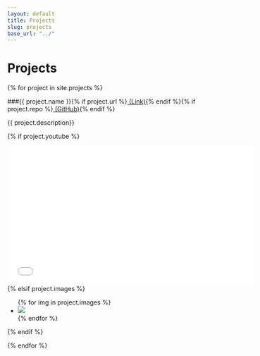 ```yaml
---
layout: default
title: Projects
slug: projects
base_url: "../"
---
```


Projects
===

{% for project in site.projects %}

###{{ project.name }}{% if project.url %}<a href="{{ project.url }}"> (Link)</a>{% endif %}{% if project.repo %}<a href="{{ project.repo }}"> (GitHub)</a>{% endif %}

{{ project.description}}

{% if project.youtube %} 
<iframe width="560" height="315" src="{{ project.youtube }}" frameborder="0" allowfullscreen></iframe>
{% elsif project.images %}
<div class="project-image-div">
  <ul>
    {% for img in project.images %}
      <li><a href="{{ page.base_url }}static/img/{{ img }}" data-lightbox="{{ project.name }}">
        <img class="hidden project-image" src="{{ page.base_url }}static/img/{{ img }}"/>
      </a></li>
    {% endfor %}
  </ul>
</div>
{% endif %}

{% endfor %}

<script type="text/javascript">
  $('.project-image-div').each(function() {
    var totalImageWidth = 0;
    var finished = 0;
    var $imgArray = $(this).children('ul').find('img');
    var imgLength = $imgArray.length;
    $imgArray.each(function () {
      $(this).on('load', function() {
        totalImageWidth += this.width;
        finished += 1;
        if (finished == imgLength) {
          $imgArray.each(function () {
            $(this).width(100 * (this.width / totalImageWidth) + "%");
            $(this).removeClass("hidden");
          });
        }
      });
    });
  });
</script>